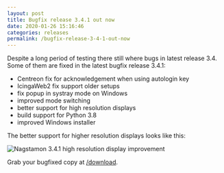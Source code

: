```yaml
---
layout: post
title: Bugfix release 3.4.1 out now
date: 2020-01-26 15:16:46
categories: releases
permalink: /bugfix-release-3-4-1-out-now
---
```


Despite a long period of testing there still where bugs in latest release 3.4. Some of them are fixed in the latest bugfix release 3.4.1:



* Centreon fix for acknowledgement when using autologin key
* IcingaWeb2 fix support older setups
* fix popup in systray mode on Windows
* improved mode switching
* better support for high resolution displays
* build support for Python 3.8
* improved Windows installer


The better support for higher resolution displays looks like this:


![Nagstamon 3.4.1 high resolution display improvement](/assets/images/nagstamon_hidpi-644x365.png)

Grab your bugfixed copy at [/download](/download).


